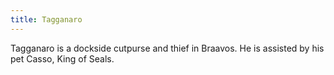```yaml
---
title: Tagganaro
---
```


Tagganaro is a dockside cutpurse and thief in Braavos. He is assisted by his pet Casso, King of Seals. 


